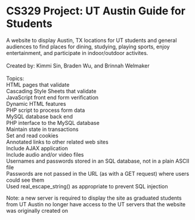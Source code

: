 # CS329 Project: UT Austin Guide for Students
A website to display Austin, TX locations for UT students and general audiences to find places for dining, studying, playing sports, enjoy entertainment, and participate in indoor/outdoor activites.\
\
Created by: Kimmi Sin, Braden Wu, and Brinnah Welmaker\
\
Topics: \
HTML pages that validate \
Cascading Style Sheets that validate \
JavaScript front end form verification \
Dynamic HTML features \
PHP script to process form data \
MySQL database back end \
PHP interface to the MySQL database \
Maintain state in transactions \
Set and read cookies \
Annotated links to other related web sites \
Include AJAX application \
Include audio and/or video files \
Usernames and passwords stored in an SQL database, not in a plain ASCII file \
Passwords are not passed in the URL (as with a GET request) where users could see them \
Used real_escape_string() as appropriate to prevent SQL injection

Note: a new server is required to display the site as graduated students from UT Austin no longer have access to the UT servers that the website was originally created on
